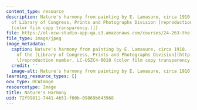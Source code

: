 ```yaml
---
content_type: resource
description: Nature's harmony from painting by E. Lamasure, circa 1910. (Image courtesy
  of Library of Congress, Prints and Photographs Division [reproduction number, LC-USZC4-6018
  (color film copy transparency.)])
file: https://ol-ocw-studio-app-qa.s3.amazonaws.com/courses/24-263-the-nature-of-creativity-fall-2005/72f9981174414b51f00b09869b643968_24-263f05.jpg
file_type: image/jpeg
image_metadata:
  caption: Nature's harmony from painting by E. Lamasure, circa 1910. (Image courtesy
    of the [Library of Congress, Prints and Photographs Division](http://www.loc.gov/rr/print/)
    \[reproduction number, LC-USZC4-6018 (color film copy transparency.)\])
  credit: ''
  image-alt: Nature's harmony from painting by E. Lamasure, circa 1910.
learning_resource_types: []
ocw_type: OCWImage
resourcetype: Image
title: Nature's Harmony
uid: 72f99811-7441-4b51-f00b-09869b643968
---
```

